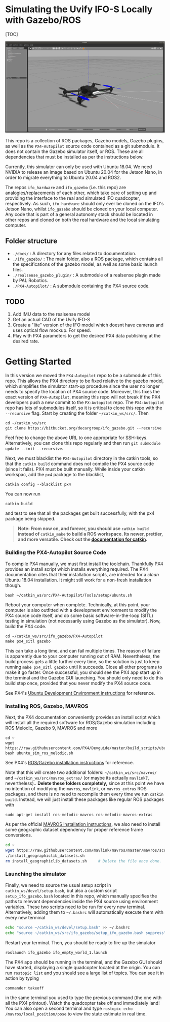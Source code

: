 # Simulating the Uvify IFO-S Locally with Gazebo/ROS

[TOC] 

![./docs/ifo_visual.png](./docs/ifo_visual.png) 

This repo is a collection of ROS packages, Gazebo models, Gazebo plugins, as well as the `PX4-Autopilot` source code contained as a git submodule. It does not contain the Gazebo simulator itself, or ROS. These are all dependencies that must be installed as per the instructions below.

Currently, this simulator can only be used with Ubuntu 18.04. We need NVIDIA to release an image based on Ubuntu 20.04 for the Jetson Nano, in order to migrate everything to Ubuntu 20.04 and ROS2.

The repos `ifo_hardware` and `ifo_gazebo` (i.e. this repo) are analogies/replacements of each other, which take care of setting up and providing the interface to the real and simulated IFO quadcopter, respectively. As such, `ifo_hardware` should only ever be cloned on the IFO's Jetson Nano, whilst `ifo_gazebo` should be cloned on your local computer. Any code that is part of a general autonomy stack should be located in other repos and cloned on both the real hardware and the local simulating computer.



## Folder structure

- `./docs/` : A directory for any files related to documentation.
- `./ifo_gazebo/` : The main folder, also a ROS package, which contains all the specifications of the gazebo model, as well as some basic launch files.
- `./realsense_gazebo_plugin/` : A submodule of a realsense plugin made by PAL Robotics.
- `./PX4-Autopilot/` : A submodule containing the PX4 source code.

## TODO
1. Add IMU data to the realsense model
2. Get an actual CAD of the Uvify IFO-S
3. Create a "lite" version of the IFO model which doesnt have cameras and uses optical flow mockup. For speed.
4. Play with PX4 parameters to get the desired PX4 data publishing at the desired rate.



# Getting Started
In this version we moved the `PX4-Autopilot` repo to be a submodule of this repo. This allows the PX4 directory to be fixed relative to the gazebo model, which simplifies the simulator start-up procedure since the user no longer needs to specify the location of PX4 source code. Moreover, this fixes the exact version of `PX4-Autopilot`, meaning this repo will not break if the PX4 developers push a new commit to the `PX-Autopilot` repo. The `PX4-Autopilot` repo has lots of submodules itself, so it is critical to clone this repo with the `--recursive` flag. Start by creating the folder `~/catkin_ws/src/`. Then

    cd ~/catkin_ws/src
    git clone https://bitbucket.org/decargroup/ifo_gazebo.git --recursive

Feel free to change the above URL to one appropriate for SSH-keys. Alternatively, you can clone this repo regularly and then run `git submodule update --init --recursive`. 

Next, we must blacklist the `PX4-Autopilot` directory in the catkin tools, so that the `catkin build` command does not compile the PX4 source code (since it fails). PX4 must be built manually. While inside your catkin workspac, add the `px4` package to the blacklist,

    catkin config --blacklist px4

You can now run 

    catkin build

and test to see that all the packages get built successfully, with the px4 package being skipped. 

>**Note:  From now on, and forever, you should use `catkin build` instead of `catkin_make` to build a ROS workspace. Its newer, prettier, and more versatile. Check out the [documentation for catkin](https://catkin-tools.readthedocs.io/en/latest/verbs/catkin_build.html).**

### Building the PX4-Autopilot Source Code
To compile PX4 manually, we must first install the toolchain. Thankfully PX4 provides an install script which installs everything required. The PX4 documentation cites that their installation scripts, are intended for a _clean_ Ubuntu 18.04 installation. It might still work for a non-fresh installation though. 

    bash ~/catkin_ws/src/PX4-Autopilot/Tools/setup/ubuntu.sh

Reboot your computer when complete. Technically, at this point, your computer is also outfitted with a development environment to modify the PX4 source code itself, and do some basic software-in-the-loop (SITL) testing in simulation (not necessarily using Gazebo as the simulator).  Now, build the PX4 code. 

    cd ~/catkin_ws/src/ifo_gazebo/PX4-Autopilot
    make px4_sitl gazebo

This can take a long time, and can fail multiple times. The reason of failure is apparently due to your computer running out of RAM. Nevertheless, the build process gets a little further every time, so the solution is just to keep running `make px4_sitl gazebo` until it succeeds. Close all other programs to make it go faster. Once successful, you should see the PX4 app start up in the terminal and the Gazebo GUI launching. You should only need to do this build step once, provided that you never modify the PX4 source code.

See PX4's [Ubuntu Development Environment instructions](https://docs.px4.io/master/en/dev_setup/dev_env_linux_ubuntu.html) for reference.

### Installing ROS, Gazebo, MAVROS
 Next, the PX4 documentation conveniently provides an install script which will install all the required software for ROS/Gazebo simulation including ROS Melodic, Gazebo 9, MAVROS and more

    cd ~
    wget https://raw.githubusercontent.com/PX4/Devguide/master/build_scripts/ubuntu_sim_ros_melodic.sh
    bash ubuntu_sim_ros_melodic.sh

See PX4's [ROS/Gazebo installation instructions](https://docs.px4.io/master/en/dev_setup/dev_env_linux_ubuntu.html#rosgazebo) for reference.

Note that this will create two additional folders: `~/catkin_ws/src/mavros/` and `~/catkin_ws/src/mavros_extras/` (or maybe its actually `mavlink`?, nevertheless).. __Delete these folders completely,__ since at this point we have no intention of modifying the `mavros`, `mavlink`, or `mavros_extras` ROS packages, and there is no need to recompile them every time we run `catkin build`. Instead, we will just install these packages like regular ROS packages with 

    sudo apt-get install ros-melodic-mavros ros-melodic-mavros-extras

As per the official [MAVROS installation instructions](https://github.com/mavlink/mavros/tree/master/mavros#installation), we also need to install some geographic dataset dependency for proper reference frame conversions.

``` bash
cd ~
wget https://raw.githubusercontent.com/mavlink/mavros/master/mavros/scripts/install_geographiclib_datasets.sh
./install_geographiclib_datasets.sh
rm install_geographiclib_datasets.sh     # Delete the file once done.
```

### Launching the simulator
Finally, we need to source the usual setup script in `catkin_ws/devel/setup.bash`, but also a custom script `setup_ifo_gazebo.bash` located in this repo, which manually specifies the paths to relevant dependencies inside the PX4 source using environment variables. These two scripts need to be run for every new terminal. Alternatively, adding them to `~/.bashrc` will automatically execute them with every new terminal

``` bash
echo "source ~/catkin_ws/devel/setup.bash" >> ~/.bashrc
echo "source ~/catkin_ws/src/ifo_gazebo/setup_ifo_gazebo.bash suppress" >> ~/.bashrc
```
Restart your terminal. Then, you should be ready to fire up the simulator

    roslaunch ifo_gazebo ifo_empty_world_1.launch

The PX4 app should be running in the terminal, and the Gazebo GUI should have started, displaying a single quadcopter located at the origin. You can run `rostopic list` and you should see a large list of topics. You can see it in action by typing

    commander takeoff
    
in the same terminal you used to type the previous command (the one with all the PX4 printout). Watch the quadcopter take off and immediately land! You can also open a second terminal and type `rostopic echo /mavros/local_position/pose` to view the state estimate in real time.
